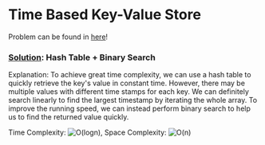 # Time Based Key-Value Store

Problem can be found in [here](https://leetcode.com/problems/time-based-key-value-store)!

### [Solution](/Binary%20Search/981-TimeBasedKey-ValueStore/solution.py): Hash Table + Binary Search

Explanation: To achieve great time complexity, we can use a hash table to quickly retrieve the key's value in constant time. However, there may be multiple values with different time stamps for each key. We can definitely search linearly to find the largest timestamp by iterating the whole array. To improve the running speed, we can instead perform binary search to help us to find the returned value quickly.

Time Complexity: ![O(logn)](<https://latex.codecogs.com/svg.image?\inline&space;O(logn)>), Space Complexity: ![O(n)](<https://latex.codecogs.com/svg.image?\inline&space;O(n)>)
